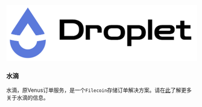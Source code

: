 
![droplet](../../.vuepress/public/droplet-banner.jpg)

### 水滴

水滴，原Venus订单服务，是一个`Filecoin`存储订单解决方案。请在[此](https://droplet.venus-fil.io/zh/)了解更多关于水滴的信息。